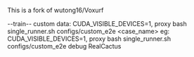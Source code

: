 This is a fork of wutong16/Voxurf

--train--
custom data:
CUDA_VISIBLE_DEVICES=1, proxy bash single_runner.sh configs/custom_e2e <exp> <case_name>
eg: CUDA_VISIBLE_DEVICES=1, proxy bash single_runner.sh configs/custom_e2e debug RealCactus
